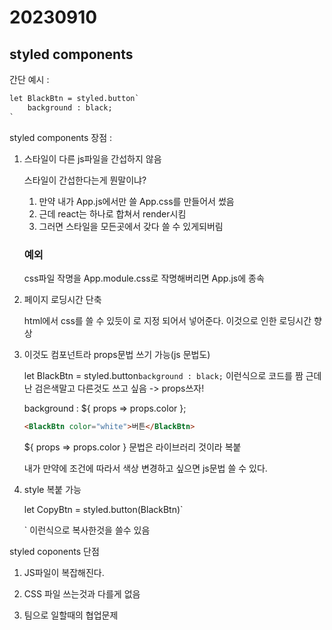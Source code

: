 # 20230910
## styled components

간단 예시 : 

``` html
let BlackBtn = styled.button`
    background : black;
`
```

styled components 장점 : 

1. 스타일이 다른 js파일을 간섭하지 않음

	스타일이 간섭한다는게 뭔말이냐?
	1. 만약 내가 App.js에서만 쓸 App.css를 만들어서 썼음
	2. 근데 react는 하나로 합쳐서 render시킴
	3. 그러면 스타일을 모든곳에서 갖다 쓸 수 있게되버림
	
	### 예외

	css파일 작명을 App.module.css로 작명해버리면 App.js에 종속
	
2. 페이지 로딩시간 단축

	html에서 css를 쓸 수 있듯이 <style></style>로 지정 되어서 넣어준다.
	이것으로 인한 로딩시간 향상
	
3. 이것도 컴포넌트라 props문법 쓰기 가능(js 문법도)

	let BlackBtn = styled.button`
   	   background : black;
	`
	이런식으로 코드를 짬 근데 난 검은색말고 다른것도 쓰고 싶음 -> props쓰자!
	
	background : ${ props => props.color };

    ``` html
	<BlackBtn color="white">버튼</BlackBtn>
	```

	${ props => props.color } 문법은 라이브러리 것이라 복붙

	내가 만약에 조건에 따라서 색상 변경하고 싶으면 js문법 쓸 수 있다.

4. style 복붙 가능

	let CopyBtn = styled.button(BlackBtn)`
	
	`
	이런식으로 복사한것을 쓸수 있음

styled coponents 단점

1. JS파일이 복잡해진다.

2. CSS 파일 쓰는것과 다를게 없음

3. 팀으로 일할때의 협업문제